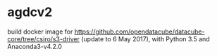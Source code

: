 # agdcv2
build docker image for https://github.com/opendatacube/datacube-core/tree/csiro/s3-driver (update to 6 May 2017), 
		with Python 3.5 and Anaconda3-v4.2.0

